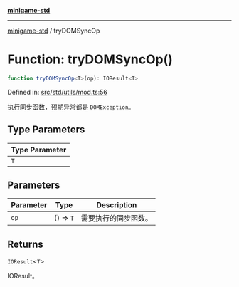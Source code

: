 [**minigame-std**](../README.md)

***

[minigame-std](../README.md) / tryDOMSyncOp

# Function: tryDOMSyncOp()

```ts
function tryDOMSyncOp<T>(op): IOResult<T>
```

Defined in: [src/std/utils/mod.ts:56](https://github.com/JiangJie/minigame-std/blob/ff3594872b1efbdbc13aabe99588385e855b50dc/src/std/utils/mod.ts#L56)

执行同步函数，预期异常都是 `DOMException`。

## Type Parameters

| Type Parameter |
| ------ |
| `T` |

## Parameters

| Parameter | Type | Description |
| ------ | ------ | ------ |
| `op` | () => `T` | 需要执行的同步函数。 |

## Returns

`IOResult`\<`T`\>

IOResult。
